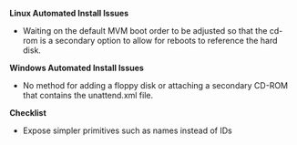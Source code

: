 **Linux Automated Install Issues**

* Waiting on the default MVM boot order to be adjusted so that the cd-rom is a secondary option to allow for reboots to reference the hard disk.

**Windows Automated Install Issues**

* No method for adding a floppy disk or attaching a secondary CD-ROM that contains the unattend.xml file.

**Checklist**

* Expose simpler primitives such as names instead of IDs